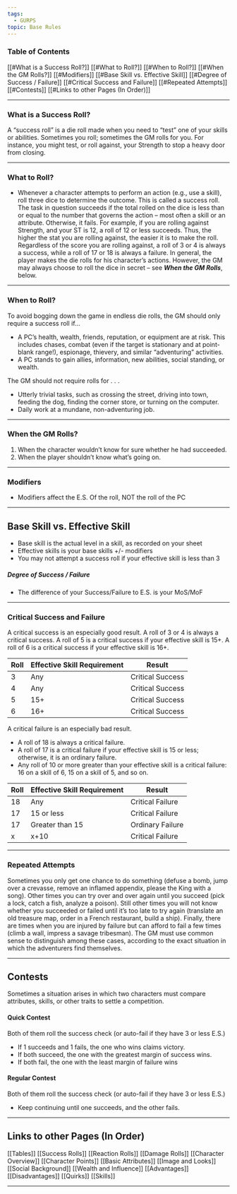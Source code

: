 ```yaml
---
tags:
  - GURPS
topic: Base Rules
---
```

### Table of Contents
[[#What is a Success Roll?]]
[[#What to Roll?]]
[[#When to Roll?]]
[[#When the GM Rolls?]]
[[#Modifiers]]
[[#Base Skill vs. Effective Skill]]
[[#Degree of Success / Failure]]
[[#Critical Success and Failure]]
[[#Repeated Attempts]]
[[#Contests]]
[[#Links to other Pages (In Order)]]

---
### What is a Success Roll?

A “success roll” is a die roll made when you need to “test” one of your skills or abilities. Sometimes you roll; sometimes the GM rolls for you. For instance, you might test, or roll against, your Strength to stop a heavy door from closing.

---
### What to Roll?

- Whenever a character attempts to perform an action (e.g., use a skill), roll three dice to determine the outcome. This is called a success roll. The task in question succeeds if the total rolled on the dice is less than or equal to the number that governs the action – most often a skill or an attribute. Otherwise, it fails. For example, if you are rolling against Strength, and your ST is 12, a roll of 12 or less succeeds. Thus, the higher the stat you are rolling against, the easier it is to make the roll. Regardless of the score you are rolling against, a roll of 3 or 4 is always a success, while a roll of 17 or 18 is always a failure. In general, the player makes the die rolls for his character’s actions. However, the GM may always choose to roll the dice in secret – see ***When the GM Rolls***, below.

---
### When to Roll?

To avoid bogging down the game in endless die rolls, the GM should only require a success roll if...
- A PC’s health, wealth, friends, reputation, or equipment are at risk. This includes chases, combat (even if the target is stationary and at point-blank range!), espionage, thievery, and similar “adventuring” activities.
- A PC stands to gain allies, information, new abilities, social standing, or wealth. 

The GM should not require rolls for . . .
- Utterly trivial tasks, such as crossing the street, driving into town, feeding the dog, finding the corner store, or turning on the computer. 
- Daily work at a mundane, non-adventuring job.

---
### When the GM Rolls?

1. When the character wouldn’t know for sure whether he had succeeded. 
2. When the player shouldn’t know what’s going on.

---
### Modifiers

- Modifiers affect the E.S. Of the roll, NOT the roll of the PC

---
## Base Skill vs. Effective Skill

- Base skill is the actual level in a skill, as recorded on your sheet
- Effective skills is your base skills +/- modifiers
- You may not attempt a success roll if your effective skill is less than 3
##### Degree of Success / Failure

- The difference of your Success/Failure to E.S. is your MoS/MoF

---
###  Critical Success and Failure
A critical success is an especially good result.
A roll of 3 or 4 is always a critical success. 
A roll of 5 is a critical success if your effective skill is 15+. 
A roll of 6 is a critical success if your effective skill is 16+.

| Roll | Effective Skill Requirement | Result           |
| ---- | --------------------------- | ---------------- |
| 3    | Any                         | Critical Success |
| 4    | Any                         | Critical Success |
| 5    | 15+                         | Critical Success |
| 6    | 16+                         | Critical Success |
A critical failure is an especially bad result.
- A roll of 18 is always a critical failure. 
- A roll of 17 is a critical failure if your effective skill is 15 or less; otherwise, it is an ordinary failure. 
- Any roll of 10 or more greater than your effective skill is a critical failure: 16 on a skill of 6, 15 on a skill of 5, and so on.

| Roll | Effective Skill Requirement | Result           |
| ---- | --------------------------- | ---------------- |
| 18   | Any                         | Critical Failure |
| 17   | 15 or less                  | Critical Failure |
| 17   | Greater than 15             | Ordinary Failure |
| x    | x+10                        | Critical Failure |

---
### Repeated Attempts
Sometimes you only get one chance to do something (defuse a bomb, jump over a crevasse, remove an inflamed appendix, please the King with a song). Other times you can try over and over again until you succeed (pick a lock, catch a fish, analyze a poison). Still other times you will not know whether you succeeded or failed until it’s too late to try again (translate an old treasure map, order in a French restaurant, build a ship). Finally, there are times when you are injured by failure but can afford to fail a few times (climb a wall, impress a savage tribesman). The GM must use common sense to distinguish among these cases, according to the exact situation in which the adventurers find themselves.

---
## Contests

Sometimes a situation arises in which two characters must compare attributes, skills, or other traits to settle a competition.
#### Quick Contest
 Both of them roll the success check (or auto-fail if they have 3 or less E.S.)
 - If 1 succeeds and 1 fails, the one who wins claims victory.
 - If both succeed, the one with the greatest margin of success wins.
 - If both fail, the one with the least margin of failure wins
#### Regular Contest
Both of them roll the success check (or auto-fail if they have 3 or less E.S.)
- Keep continuing until one succeeds, and the other fails. 

---
## Links to other Pages (In Order)
[[Tables]]
[[Success Rolls]]
[[Reaction Rolls]]
[[Damage Rolls]]
[[Character Overview]]
[[Character Points]]
[[Basic Attributes]]
[[Image and Looks]]
[[Social Background]]
[[Wealth and Influence]]
[[Advantages]]
[[Disadvantages]]
[[Quirks]]
[[Skills]]

---
